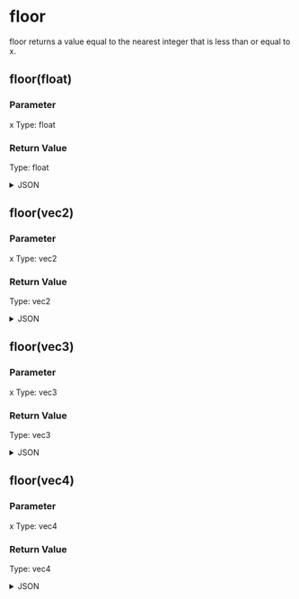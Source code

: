 # floor


floor returns a value equal to the nearest integer that is less than or equal to x.

## floor(float)

### Parameter

x
  Type: float

### Return Value

  Type: float

<details><summary>JSON</summary>

```
{
  "Type": "floor(float)",
  "Name": "floor(float)",
  "Category": 1,
  "InputPins": [
    {
      "Connection": null,
      "Id": "x",
      "Type": "float"
    }
  ],
  "OutputPins": [
    {
      "Id": "",
      "Type": "float"
    }
  ]
}
```

</details>

## floor(vec2)

### Parameter

x
  Type: vec2

### Return Value

  Type: vec2

<details><summary>JSON</summary>

```
{
  "Type": "floor(vec2)",
  "Name": "floor(vec2)",
  "Category": 1,
  "InputPins": [
    {
      "Connection": null,
      "Id": "x",
      "Type": "vec2"
    }
  ],
  "OutputPins": [
    {
      "Id": "",
      "Type": "vec2"
    }
  ]
}
```

</details>

## floor(vec3)

### Parameter

x
  Type: vec3

### Return Value

  Type: vec3

<details><summary>JSON</summary>

```
{
  "Type": "floor(vec3)",
  "Name": "floor(vec3)",
  "Category": 1,
  "InputPins": [
    {
      "Connection": null,
      "Id": "x",
      "Type": "vec3"
    }
  ],
  "OutputPins": [
    {
      "Id": "",
      "Type": "vec3"
    }
  ]
}
```

</details>

## floor(vec4)

### Parameter

x
  Type: vec4

### Return Value

  Type: vec4

<details><summary>JSON</summary>

```
{
  "Type": "floor(vec4)",
  "Name": "floor(vec4)",
  "Category": 1,
  "InputPins": [
    {
      "Connection": null,
      "Id": "x",
      "Type": "vec4"
    }
  ],
  "OutputPins": [
    {
      "Id": "",
      "Type": "vec4"
    }
  ]
}
```

</details>

